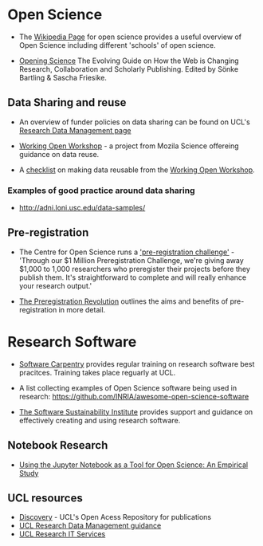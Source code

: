 # Open Science

* The [Wikipedia Page](https://en.wikipedia.org/wiki/Open_science) for open science provides a useful overview of Open Science including different 'schools' of open science.  

* [Opening Science](http://book.openingscience.org/) The Evolving Guide on How the Web is Changing Research, Collaboration and Scholarly Publishing. Edited by Sönke Bartling & Sascha Friesike.

## Data Sharing and reuse

* An overview of funder policies on data sharing can be found on UCL's [Research Data Management page](http://www.ucl.ac.uk/library/research-support/research-data/policies/research-councils)

* [Working Open Workshop](http://mozillascience.github.io/working-open-workshop/) - a project from Mozila Science offereing guidance on data reuse. 

* A [checklist](http://mozillascience.github.io/checklist) on making data reusable from the [Working Open Workshop](http://mozillascience.github.io/working-open-workshop/). 

### Examples of good practice around data sharing
- http://adni.loni.usc.edu/data-samples/


## Pre-registration

- The Centre for Open Science runs a ['pre-registration challenge'](https://cos.io/prereg) - 'Through our $1 Million Preregistration Challenge, we're giving away $1,000 to 1,000 researchers who preregister their projects before they publish them. It's straightforward to complete and will really enhance your research output.' 

- [The Preregistration Revolution](https://dx.doi.org/10.17605/OSF.IO/2DXU5) outlines the aims and benefits of pre-registration in more detail. 

# Research Software

- [Software Carpentry](https://software-carpentry.org/) provides regular training on research software best pracitces. Training takes place reguarly at UCL. 

- A list collecting examples of Open Science software being used in research: <https://github.com/INRIA/awesome-open-science-software>

- [The Software Sustainability Institute](https://www.software.ac.uk/) provides support and guidance on effectively creating and using research software. 

## Notebook Research 

- [Using the Jupyter Notebook as a Tool for Open Science: An Empirical Study](http://ieeexplore.ieee.org/abstract/document/7991618/)


## UCL resources
- [Discovery](discovery.ucl.ac.uk) - UCL's Open Acess Repository for publications 
- [UCL Research Data Management guidance](http://www.ucl.ac.uk/library/research-support/research-data)
- [UCL Research IT Services](https://www.ucl.ac.uk/isd/services/research-it) 

